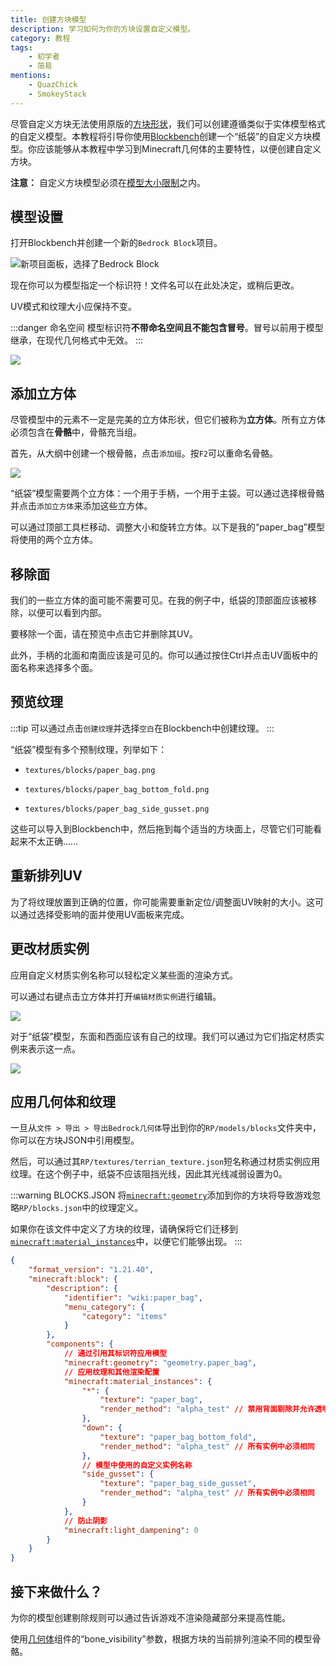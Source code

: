 ```yaml
---
title: 创建方块模型
description: 学习如何为你的方块设置自定义模型。
category: 教程
tags:
    - 初学者
    - 简易
mentions:
    - QuazChick
    - SmokeyStack
---
```


尽管自定义方块无法使用原版的[方块形状](../blocks/block-shapes.md)，我们可以创建遵循类似于实体模型格式的自定义模型。本教程将引导你使用[Blockbench](https://blockbench.net)创建一个“纸袋”的自定义方块模型。你应该能够从本教程中学习到Minecraft几何体的主要特性，以便创建自定义方块。

**注意：** 自定义方块模型必须在[模型大小限制](../blocks/block-components.md#geometry)之内。

## 模型设置

打开Blockbench并创建一个新的`Bedrock Block`项目。

![新项目面板，选择了Bedrock Block](../assets/images/blocks/block-models/new_project.png)

现在你可以为模型指定一个标识符！文件名可以在此处决定，或稍后更改。

UV模式和纹理大小应保持不变。

:::danger 命名空间
模型标识符**不带命名空间且不能包含冒号**。冒号以前用于模型继承，在现代几何格式中无效。
:::

![](../assets/images/blocks/block-models/project_settings.png)

## 添加立方体

尽管模型中的元素不一定是完美的立方体形状，但它们被称为**立方体**。所有立方体必须包含在**骨骼**中，骨骼充当组。

首先，从大纲中创建一个根骨骼，点击`添加组`。按`F2`可以重命名骨骼。

![](../assets/images/blocks/block-models/root_bone.png)

“纸袋”模型需要两个立方体：一个用于手柄，一个用于主袋。可以通过选择根骨骼并点击`添加立方体`来添加这些立方体。

<WikiImage src="../assets/images/blocks/block-models/new_cube.png" alt width="600" class="my-4" />

可以通过顶部工具栏移动、调整大小和旋转立方体。以下是我的“paper_bag”模型将使用的两个立方体。

<WikiImage src="../assets/images/blocks/block-models/paper_bag_cubes.png" alt="" width="300" />

## 移除面

我们的一些立方体的面可能不需要可见。在我的例子中，纸袋的顶部面应该被移除，以便可以看到内部。

要移除一个面，请在预览中点击它并删除其UV。

<WikiImage src="../assets/images/blocks/block-models/paper_bag_top_removed.png" alt="" width="600" />

此外，手柄的北面和南面应该是可见的。你可以通过按住Ctrl并点击UV面板中的面名称来选择多个面。

<WikiImage
    src="../assets/images/blocks/block-models/paper_bag_handle_faces_removed.png"
    alt=""
    width="600"
/>

## 预览纹理

:::tip
可以通过点击`创建纹理`并选择`空白`在Blockbench中创建纹理。
:::

“纸袋”模型有多个预制纹理，列举如下：

-   `textures/blocks/paper_bag.png`

    <WikiImage
        src="../assets/images/blocks/block-models/paper_bag.png"
        style="background-color: rgb(0,0,0,0.15);"
        pixelated
        width="128"
    />

-   `textures/blocks/paper_bag_bottom_fold.png`

    <WikiImage
        src="../assets/images/blocks/block-models/paper_bag_bottom_fold.png"
        style="background-color: rgb(0,0,0,0.15);"
        pixelated
        width="128"
    />

-   `textures/blocks/paper_bag_side_gusset.png`

    <WikiImage
        src="../assets/images/blocks/block-models/paper_bag_side_gusset.png"
        style="background-color: rgb(0,0,0,0.15);"
        pixelated
        width="128"
    />

这些可以导入到Blockbench中，然后拖到每个适当的方块面上，尽管它们可能看起来不太正确……

<WikiImage
    src="../assets/images/blocks/block-models/preview_textures_applied.png"
    alt=""
    width="300"
/>

## 重新排列UV

为了将纹理放置到正确的位置，你可能需要重新定位/调整面UV映射的大小。这可以通过选择受影响的面并使用UV面板来完成。

<WikiImage src="../assets/images/blocks/block-models/paper_bag_handle_uv.png" alt="" width="300" />

<WikiImage src="../assets/images/blocks/block-models/paper_bag_final.png" alt="" width="300" />

## 更改材质实例

应用自定义材质实例名称可以轻松定义某些面的渲染方式。

可以通过右键点击立方体并打开`编辑材质实例`进行编辑。

![](../assets/images/blocks/block-models/select_edit_material_instances.png)

对于“纸袋”模型，东面和西面应该有自己的纹理。我们可以通过为它们指定材质实例来表示这一点。

![](../assets/images/blocks/block-models/edit_material_instances.png)

## 应用几何体和纹理

一旦从`文件 > 导出 > 导出Bedrock几何体`导出到你的`RP/models/blocks`文件夹中，你可以在方块JSON中引用模型。

然后，可以通过其`RP/textures/terrian_texture.json`短名称通过材质实例应用纹理。在这个例子中，纸袋不应该阻挡光线，因此其光线减弱设置为0。

:::warning BLOCKS.JSON
将[`minecraft:geometry`](../blocks/block-components.md#geometry)添加到你的方块将导致游戏忽略`RP/blocks.json`中的纹理定义。

如果你在该文件中定义了方块的纹理，请确保将它们迁移到[`minecraft:material_instances`](../blocks/block-components.md#material-instances)中，以便它们能够出现。
:::

```json title="BP/blocks/paper_bag.json"
{
    "format_version": "1.21.40",
    "minecraft:block": {
        "description": {
            "identifier": "wiki:paper_bag",
            "menu_category": {
                "category": "items"
            }
        },
        "components": {
            // 通过引用其标识符应用模型
            "minecraft:geometry": "geometry.paper_bag",
            // 应用纹理和其他渲染配置
            "minecraft:material_instances": {
                "*": {
                    "texture": "paper_bag",
                    "render_method": "alpha_test" // 禁用背面剔除并允许透明
                },
                "down": {
                    "texture": "paper_bag_bottom_fold",
                    "render_method": "alpha_test" // 所有实例中必须相同
                },
                // 模型中使用的自定义实例名称
                "side_gusset": {
                    "texture": "paper_bag_side_gusset",
                    "render_method": "alpha_test" // 所有实例中必须相同
                }
            },
            // 防止阴影
            "minecraft:light_dampening": 0
        }
    }
}
```

## 接下来做什么？

<CardGrid>
<Card
    title="创建剔除规则"
    link="../blocks/block-culling.md"
    image="../assets/images/homepage/crafting_table_0.png"
>

为你的模型创建剔除规则可以通过告诉游戏不渲染隐藏部分来提高性能。

</Card>
<Card
    title="条件骨骼"
    link="../blocks/block-components.md#bone-visibility"
    image="../assets/images/homepage/scripting.png"
>

使用[几何体](../blocks/block-components.md#geometry)组件的“bone_visibility”参数，根据方块的当前排列渲染不同的模型骨骼。

</Card>
</CardGrid>
